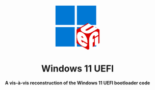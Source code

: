 <p align="center">
    <img src="icon.svg" width=138>
</p>
<h1 align="center">Windows 11 UEFI</h1>
<p align="center"><strong>A vis-à-vis reconstruction of the Windows 11 UEFI bootloader code</strong></p>
